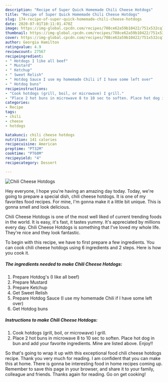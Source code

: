 ```yaml
---
description: "Recipe of Super Quick Homemade Chili Cheese Hotdogs"
title: "Recipe of Super Quick Homemade Chili Cheese Hotdogs"
slug: 174-recipe-of-super-quick-homemade-chili-cheese-hotdogs
date: 2020-07-01T10:11:01.470Z
image: https://img-global.cpcdn.com/recipes/708ce62a59b10422/751x532cq70/chili-cheese-hotdogs-recipe-main-photo.jpg
thumbnail: https://img-global.cpcdn.com/recipes/708ce62a59b10422/751x532cq70/chili-cheese-hotdogs-recipe-main-photo.jpg
cover: https://img-global.cpcdn.com/recipes/708ce62a59b10422/751x532cq70/chili-cheese-hotdogs-recipe-main-photo.jpg
author: Georgia Hamilton
ratingvalue: 4.9
reviewcount: 27567
recipeingredient:
- " Hotdogs I like all beef"
- " Mustard"
- " Ketchup"
- " Sweet Relish"
- " Hotdog Sauce I use my homemade Chili if I have some left over"
- " Hotdog buns"
recipeinstructions:
- "Cook hotdogs (grill, boil, or microwave) I grill."
- "Place 2 hot buns in microwave 8 to 10 sec to soften. Place hot dog in bun and add your favorite ingredients. Mine are listed above. Enjoy!!"
categories:
- Recipe
tags:
- chili
- cheese
- hotdogs

katakunci: chili cheese hotdogs 
nutrition: 141 calories
recipecuisine: American
preptime: "PT32M"
cooktime: "PT60M"
recipeyield: "4"
recipecategory: Dessert

---
```



![Chili Cheese Hotdogs](https://img-global.cpcdn.com/recipes/708ce62a59b10422/751x532cq70/chili-cheese-hotdogs-recipe-main-photo.jpg)

Hey everyone, I hope you're having an amazing day today. Today, we're going to prepare a special dish, chili cheese hotdogs. It is one of my favorites food recipes. For mine, I'm gonna make it a little bit unique. This is gonna smell and look delicious.



Chili Cheese Hotdogs is one of the most well liked of current trending foods in the world. It is easy, it's fast, it tastes yummy. It's appreciated by millions every day. Chili Cheese Hotdogs is something that I've loved my whole life. They're nice and they look fantastic.


To begin with this recipe, we have to first prepare a few ingredients. You can cook chili cheese hotdogs using 6 ingredients and 2 steps. Here is how you cook it.

<!--inarticleads1-->

##### The ingredients needed to make Chili Cheese Hotdogs:

1. Prepare  Hotdog&#39;s (I like all beef)
1. Prepare  Mustard
1. Prepare  Ketchup
1. Get  Sweet Relish
1. Prepare  Hotdog Sauce (I use my homemade Chili if I have some left over)
1. Get  Hotdog buns




<!--inarticleads2-->

##### Instructions to make Chili Cheese Hotdogs:

1. Cook hotdogs (grill, boil, or microwave) I grill.
1. Place 2 hot buns in microwave 8 to 10 sec to soften. Place hot dog in bun and add your favorite ingredients. Mine are listed above. Enjoy!!




So that's going to wrap it up with this exceptional food chili cheese hotdogs recipe. Thank you very much for reading. I am confident that you can make this at home. There is gonna be interesting food in home recipes coming up. Remember to save this page in your browser, and share it to your family, colleague and friends. Thanks again for reading. Go on get cooking!
